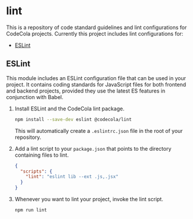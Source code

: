 # lint

This is a repository of code standard guidelines and lint configurations for CodeCola projects. Currently this
project includes lint configurations for:

* [ESLint](#eslint)

## ESLint

This module includes an ESLint configuration file that can be used in your project. It contains coding standards for
JavaScript files for both frontend and backend projects, provided they use the latest ES features in conjunction with
Babel.

1. Install ESLint and the CodeCola lint package.

    ```sh
    npm install --save-dev eslint @codecola/lint
    ```

    This will automatically create a `.eslintrc.json` file in the root of your repository.

1. Add a lint script to your `package.json` that points to the directory containing files to lint.

   ```json
   {
     "scripts": {
       "lint": "eslint lib --ext .js,.jsx"
     }
   }
   ```

1. Whenever you want to lint your project, invoke the lint script.
 
   ```sh
   npm run lint
   ```

